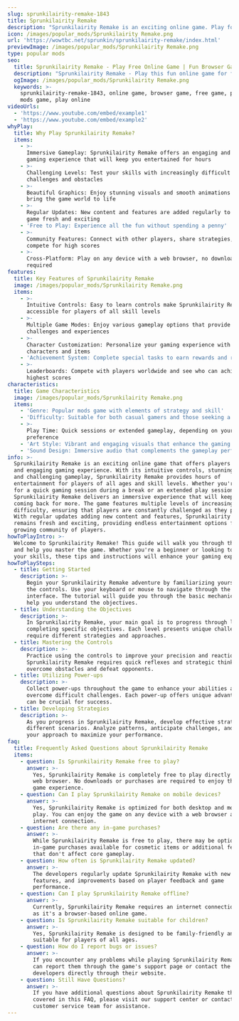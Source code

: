 ```yaml
---
slug: sprunkilairity-remake-1843
title: Sprunkilairity Remake
description: "Sprunkilairity Remake is an exciting online game. Play for free directly in your browser!"
icon: /images/popular_mods/Sprunkilairity Remake.png
url: 'https://wowtbc.net/sprunkin/sprunkilairity-remake/index.html'
previewImage: /images/popular_mods/Sprunkilairity Remake.png
type: popular mods
seo:
  title: Sprunkilairity Remake - Play Free Online Game | Fun Browser Games
  description: "Sprunkilairity Remake - Play this fun online game for free in your browser. No download required!"
  ogImage: /images/popular_mods/Sprunkilairity Remake.png
  keywords: >-
    sprunkilairity-remake-1843, online game, browser game, free game, popular
    mods game, play online
videoUrls:
  - 'https://www.youtube.com/embed/example1'
  - 'https://www.youtube.com/embed/example2'
whyPlay:
  title: Why Play Sprunkilairity Remake?
  items:
    - >-
      Immersive Gameplay: Sprunkilairity Remake offers an engaging and immersive
      gaming experience that will keep you entertained for hours
    - >-
      Challenging Levels: Test your skills with increasingly difficult
      challenges and obstacles
    - >-
      Beautiful Graphics: Enjoy stunning visuals and smooth animations that
      bring the game world to life
    - >-
      Regular Updates: New content and features are added regularly to keep the
      game fresh and exciting
    - 'Free to Play: Experience all the fun without spending a penny'
    - >-
      Community Features: Connect with other players, share strategies, and
      compete for high scores
    - >-
      Cross-Platform: Play on any device with a web browser, no downloads
      required
features:
  title: Key Features of Sprunkilairity Remake
  image: /images/popular_mods/Sprunkilairity Remake.png
  items:
    - >-
      Intuitive Controls: Easy to learn controls make Sprunkilairity Remake
      accessible for players of all skill levels
    - >-
      Multiple Game Modes: Enjoy various gameplay options that provide different
      challenges and experiences
    - >-
      Character Customization: Personalize your gaming experience with unique
      characters and items
    - 'Achievement System: Complete special tasks to earn rewards and recognition'
    - >-
      Leaderboards: Compete with players worldwide and see who can achieve the
      highest scores
characteristics:
  title: Game Characteristics
  image: /images/popular_mods/Sprunkilairity Remake.png
  items:
    - 'Genre: Popular mods game with elements of strategy and skill'
    - 'Difficulty: Suitable for both casual gamers and those seeking a challenge'
    - >-
      Play Time: Quick sessions or extended gameplay, depending on your
      preference
    - 'Art Style: Vibrant and engaging visuals that enhance the gaming experience'
    - 'Sound Design: Immersive audio that complements the gameplay perfectly'
info: >-
  Sprunkilairity Remake is an exciting online game that offers players a unique
  and engaging gaming experience. With its intuitive controls, stunning visuals,
  and challenging gameplay, Sprunkilairity Remake provides hours of
  entertainment for players of all ages and skill levels. Whether you're looking
  for a quick gaming session during a break or an extended play session,
  Sprunkilairity Remake delivers an immersive experience that will keep you
  coming back for more. The game features multiple levels of increasing
  difficulty, ensuring that players are constantly challenged as they progress.
  With regular updates adding new content and features, Sprunkilairity Remake
  remains fresh and exciting, providing endless entertainment options for its
  growing community of players.
howToPlayIntro: >-
  Welcome to Sprunkilairity Remake! This guide will walk you through the basics
  and help you master the game. Whether you're a beginner or looking to improve
  your skills, these tips and instructions will enhance your gaming experience.
howToPlaySteps:
  - title: Getting Started
    description: >-
      Begin your Sprunkilairity Remake adventure by familiarizing yourself with
      the controls. Use your keyboard or mouse to navigate through the game
      interface. The tutorial will guide you through the basic mechanics and
      help you understand the objectives.
  - title: Understanding the Objectives
    description: >-
      In Sprunkilairity Remake, your main goal is to progress through levels by
      completing specific objectives. Each level presents unique challenges that
      require different strategies and approaches.
  - title: Mastering the Controls
    description: >-
      Practice using the controls to improve your precision and reaction time.
      Sprunkilairity Remake requires quick reflexes and strategic thinking to
      overcome obstacles and defeat opponents.
  - title: Utilizing Power-ups
    description: >-
      Collect power-ups throughout the game to enhance your abilities and
      overcome difficult challenges. Each power-up offers unique advantages that
      can be crucial for success.
  - title: Developing Strategies
    description: >-
      As you progress in Sprunkilairity Remake, develop effective strategies for
      different scenarios. Analyze patterns, anticipate challenges, and adapt
      your approach to maximize your performance.
faq:
  title: Frequently Asked Questions about Sprunkilairity Remake
  items:
    - question: Is Sprunkilairity Remake free to play?
      answer: >-
        Yes, Sprunkilairity Remake is completely free to play directly in your
        web browser. No downloads or purchases are required to enjoy the full
        game experience.
    - question: Can I play Sprunkilairity Remake on mobile devices?
      answer: >-
        Yes, Sprunkilairity Remake is optimized for both desktop and mobile
        play. You can enjoy the game on any device with a web browser and
        internet connection.
    - question: Are there any in-game purchases?
      answer: >-
        While Sprunkilairity Remake is free to play, there may be optional
        in-game purchases available for cosmetic items or additional features
        that don't affect core gameplay.
    - question: How often is Sprunkilairity Remake updated?
      answer: >-
        The developers regularly update Sprunkilairity Remake with new content,
        features, and improvements based on player feedback and game
        performance.
    - question: Can I play Sprunkilairity Remake offline?
      answer: >-
        Currently, Sprunkilairity Remake requires an internet connection to play
        as it's a browser-based online game.
    - question: Is Sprunkilairity Remake suitable for children?
      answer: >-
        Yes, Sprunkilairity Remake is designed to be family-friendly and
        suitable for players of all ages.
    - question: How do I report bugs or issues?
      answer: >-
        If you encounter any problems while playing Sprunkilairity Remake, you
        can report them through the game's support page or contact the
        developers directly through their website.
    - question: Still Have Questions?
      answer: >-
        If you have additional questions about Sprunkilairity Remake that aren't
        covered in this FAQ, please visit our support center or contact our
        customer service team for assistance.
---
```


